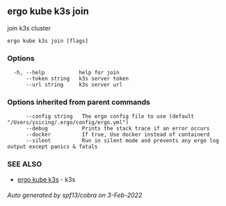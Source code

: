 ## ergo kube k3s join

join k3s cluster

```
ergo kube k3s join [flags]
```

### Options

```
  -h, --help           help for join
      --token string   k3s server token
      --url string     k3s server url
```

### Options inherited from parent commands

```
      --config string   The ergo config file to use (default "/Users/ysicing/.ergo/config/ergo.yml")
      --debug           Prints the stack trace if an error occurs
      --docker          If true, Use docker instead of containerd
      --silent          Run in silent mode and prevents any ergo log output except panics & fatals
```

### SEE ALSO

* [ergo kube k3s](ergo_kube_k3s.md)	 - k3s

###### Auto generated by spf13/cobra on 3-Feb-2022
